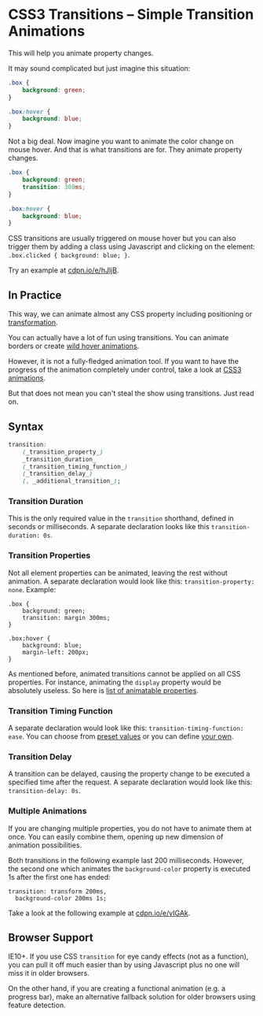 CSS3 Transitions – Simple Transition Animations
===============================================

This will help you animate property changes.

It may sound complicated but just imagine this situation:

```css
.box {
    background: green;
}

.box:hover {
    background: blue;
}
```

Not a big deal. Now imagine you want to animate the color change on mouse hover.
And that is what transitions are for. They animate property changes.

```css
.box {
    background: green;
    transition: 300ms;
}

.box:hover {
    background: blue;
}
```

CSS transitions are usually triggered on mouse hover but you can also trigger
them by adding a class using Javascript and clicking on the element:
`.box.clicked { background: blue; }`.

Try an example at [cdpn.io/e/hJljB](<http://cdpn.io/e/hJljB>).

In Practice
-----------

This way, we can animate almost any CSS property including positioning or
[transformation](<css3-transforms.md>).

You can actually have a lot of fun using transitions. You can animate borders or
create [wild hover
animations](<http://tympanus.net/Tutorials/OriginalHoverEffects/>).

However, it is not a fully-fledged animation tool. If you want to have the
progress of the animation completely under control, take a look at [CSS3
animations](<css3-animations.md>).

But that does not mean you can't steal the show using transitions. Just read on.

Syntax
------

```css
transition:
    (_transition_property_)
    _transition_duration_
    (_transition_timing_function_)
    (_transition_delay_)
    (, _additional_transition_);
```

### Transition Duration

This is the only required value in the `transition` shorthand, defined in
seconds or milliseconds. A separate declaration looks like this
`transition-duration: 0s`.

### Transition Properties

Not all element properties can be animated, leaving the rest without animation.
A separate declaration would look like this: `transition-property: none`.
Example:

```
.box {
    background: green;
    transition: margin 300ms;
}

.box:hover {
    background: blue;
    margin-left: 200px;
}
```

As mentioned before, animated transitions cannot be applied on all CSS
properties. For instance, animating the `display` property would be absolutely
useless. So here is [list of animatable
properties](<http://www.w3.org/TR/css3-transitions/#animatable-properties>).

### Transition Timing Function

A separate declaration would look like this: `transition-timing-function: ease`.
You can choose from [preset
values](<http://www.w3.org/TR/css3-transitions/#transition-timing-function>) or
you can define [your own](<http://matthewlein.com/ceaser/>).

### Transition Delay

A transition can be delayed, causing the property change to be executed a
specified time after the request. A separate declaration would look like this:
`transition-delay: 0s`.

### Multiple Animations

If you are changing multiple properties, you do not have to animate them at
once. You can easily combine them, opening up new dimension of animation
possibilities.

Both transitions in the following example last 200 milliseconds. However, the
second one which animates the `background-color` property is executed 1s after
the first one has ended:

```
transition: transform 200ms, 
  background-color 200ms 1s;
```

Take a look at the following example at
[cdpn.io/e/vIGAk](<http://cdpn.io/e/vIGAk>).

Browser Support
---------------

IE10+. If you use CSS `transition` for eye candy effects (not as a function),
you can pull it off much easier than by using Javascript plus no one will miss
it in older browsers.

On the other hand, if you are creating a functional animation (e.g. a progress
bar), make an alternative fallback solution for older browsers using feature
detection.
